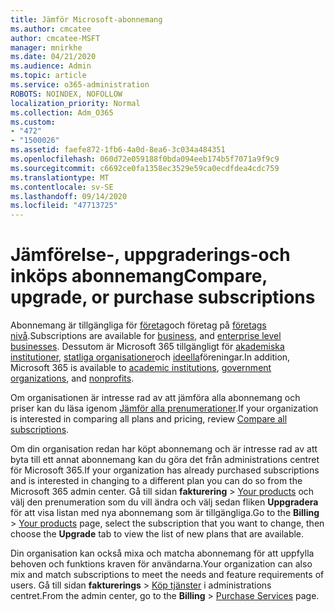 ```yaml
---
title: Jämför Microsoft-abonnemang
ms.author: cmcatee
author: cmcatee-MSFT
manager: mnirkhe
ms.date: 04/21/2020
ms.audience: Admin
ms.topic: article
ms.service: o365-administration
ROBOTS: NOINDEX, NOFOLLOW
localization_priority: Normal
ms.collection: Adm_O365
ms.custom:
- "472"
- "1500026"
ms.assetid: faefe872-1fb6-4a0d-8ea6-3c034a484351
ms.openlocfilehash: 060d72e059188f0bda094eeb174b5f7071a9f9c9
ms.sourcegitcommit: c6692ce0fa1358ec3529e59ca0ecdfdea4cdc759
ms.translationtype: MT
ms.contentlocale: sv-SE
ms.lasthandoff: 09/14/2020
ms.locfileid: "47713725"
---
```

# <a name="compare-upgrade-or-purchase-subscriptions"></a><span data-ttu-id="c9923-102">Jämförelse-, uppgraderings-och inköps abonnemang</span><span class="sxs-lookup"><span data-stu-id="c9923-102">Compare, upgrade, or purchase subscriptions</span></span>
  
<span data-ttu-id="c9923-103">Abonnemang är tillgängliga för [företag](https://products.office.com/compare-all-microsoft-office-products?tab=2)och företag på [företags nivå](https://products.office.com/business/compare-more-office-365-for-business-plans).</span><span class="sxs-lookup"><span data-stu-id="c9923-103">Subscriptions are available for [business](https://products.office.com/compare-all-microsoft-office-products?tab=2), and [enterprise level businesses](https://products.office.com/business/compare-more-office-365-for-business-plans).</span></span> <span data-ttu-id="c9923-104">Dessutom är Microsoft 365 tillgängligt för [akademiska institutioner](https://products.office.com/academic/compare-office-365-education-plans), [statliga organisationer](https://products.office.com/government/compare-office-365-government-plans)och [ideella](https://products.office.com/nonprofit/office-365-nonprofit-plans-and-pricing?tab=1)föreningar.</span><span class="sxs-lookup"><span data-stu-id="c9923-104">In addition, Microsoft 365 is available to [academic institutions](https://products.office.com/academic/compare-office-365-education-plans), [government organizations](https://products.office.com/government/compare-office-365-government-plans), and [nonprofits](https://products.office.com/nonprofit/office-365-nonprofit-plans-and-pricing?tab=1).</span></span>
  
<span data-ttu-id="c9923-105">Om organisationen är intresse rad av att jämföra alla abonnemang och priser kan du läsa igenom [Jämför alla prenumerationer](https://products.office.com/business/compare-more-office-365-for-business-plans).</span><span class="sxs-lookup"><span data-stu-id="c9923-105">If your organization is interested in comparing all plans and pricing, review [Compare all subscriptions](https://products.office.com/business/compare-more-office-365-for-business-plans).</span></span>
  
<span data-ttu-id="c9923-106">Om din organisation redan har köpt abonnemang och är intresse rad av att byta till ett annat abonnemang kan du göra det från administrations centret för Microsoft 365.</span><span class="sxs-lookup"><span data-stu-id="c9923-106">If your organization has already purchased subscriptions and is interested in changing to a different plan you can do so from the Microsoft 365 admin center.</span></span> <span data-ttu-id="c9923-107">Gå till sidan **fakturering** \> [Your products](https://go.microsoft.com/fwlink/p/?linkid=842054) och välj den prenumeration som du vill ändra och välj sedan fliken **Uppgradera** för att visa listan med nya abonnemang som är tillgängliga.</span><span class="sxs-lookup"><span data-stu-id="c9923-107">Go to the **Billing** \> [Your products](https://go.microsoft.com/fwlink/p/?linkid=842054) page, select the subscription that you want to change, then choose the **Upgrade** tab to view the list of new plans that are available.</span></span>
  
<span data-ttu-id="c9923-108">Din organisation kan också mixa och matcha abonnemang för att uppfylla behoven och funktions kraven för användarna.</span><span class="sxs-lookup"><span data-stu-id="c9923-108">Your organization can also mix and match subscriptions to meet the needs and feature requirements of users.</span></span> <span data-ttu-id="c9923-109">Gå till sidan **fakturerings** \> [Köp tjänster](https://go.microsoft.com/fwlink/p/?linkid=868433) i administrations centret.</span><span class="sxs-lookup"><span data-stu-id="c9923-109">From the admin center, go to the **Billing** \> [Purchase Services](https://go.microsoft.com/fwlink/p/?linkid=868433) page.</span></span>